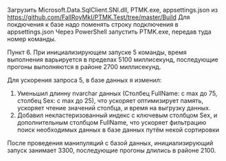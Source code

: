 Загрузить Microsoft.Data.SqlClient.SNI.dll, PTMK.exe, appsettings.json из https://github.com/FallRoyMkI/PTMK.Test/tree/master/Build
Для покдючения к базе надо поменять строку подключения в appsettings.json 
Через PowerShell запустить PTMK.exe, передав туда номер команды.


Пункт 6.
При инициализирующем запуске 5 команды, время выполнения варьируется в пределах 5100 миллисекунд, последующие прогоны выполняются в районе 2700 миллисекунд.

Для ускорения запроса 5, в базе данных я изменил:
1. Уменьшил длинну nvarchar данных (Столбец FullName: с max до 75, столбец Sex: с max до 25), что ускоряет оптимизирует память, ускоряет чтение значений столбца, и время на выгрузку данных.
2. Добавил некластеризованный индекс с ключевым столбцом Sex, и дополнительным столбцом FullName, что ускоряет фильтрацию поиск необходимых данных в базе данных путём некой сортировки

После проведения манипуляций с базой данных, инициализирующий запуск занимает 3300, последующие прогоны длились в районе 2100.
